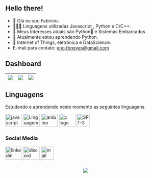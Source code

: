 ## Hello there!

- 👋 Olá eu sou Fabrício.
- 👨🏻‍💻 Linguagens utilizadas Javascript , Python e C/C++.
- 👀 Meus Interesses atuais são Python🐍 e Sistemas Embarcados .
- 🌱 Atualmente estou aprendendo Python. 
- 💞️ Internet of Things, eletrônica e DataScience.
-  E-mail para contato: eng.fbneves@gmail.com


## Dashboard

| ![](http://github-profile-summary-cards.vercel.app/api/cards/stats?username=FabriNeves&theme=transparent) | ![](http://github-profile-summary-cards.vercel.app/api/cards/repos-per-language?username=FabriNeves&hide=Html&theme=transparent) | ![](http://github-profile-summary-cards.vercel.app/api/cards/most-commit-language?username=FabriNeves&theme=transparent) |
| :-: | :-: | :-: |
## Linguagens  
Estudando e aprendendo neste momento as seguintes linguagens.

<div align="left" style="display: inline_block">
  <img src="https://cdn.jsdelivr.net/gh/devicons/devicon/icons/javascript/javascript-original.svg" height="40" width="52" alt="javascript logo"  />
  <img src="https://cdn.jsdelivr.net/gh/devicons/devicon@latest/icons/python/python-original-wordmark.svg"  height="40" width="52" alt="Linguagem da Cobrinha"/>       
  <img src="https://cdn.jsdelivr.net/gh/devicons/devicon/icons/arduino/arduino-original.svg" height="40" width="52" alt="arduino logo"  />
  <img src="https://cdn.jsdelivr.net/gh/devicons/devicon/icons/c/c-original.svg" height="40" width="52" alt="c logo"  />
  <img src="https://upload.wikimedia.org/wikipedia/commons/0/04/ChatGPT_logo.svg" height="40" alt="GPT-3 logo"  />
</div>

### Social Media

<div align="left">
  <a href="https://www.linkedin.com/" target="_blank">
    <img src="https://raw.githubusercontent.com/maurodesouza/profile-readme-generator/master/src/assets/icons/social/linkedin/default.svg" width="52" height="40" alt="linkedin logo"  />
  </a>
  <a href="Fabrício Neves#9268" target="_blank">
    <img src="https://raw.githubusercontent.com/maurodesouza/profile-readme-generator/master/src/assets/icons/social/discord/default.svg" width="52" height="40" alt="discord logo"  />
  </a>
   <a href="eng.fbneves@gmail.com" target="_blank">
    <img src="https://cdn-icons-png.flaticon.com/512/5968/5968534.png" width="40" height="40" alt="mail logo"  />
  </a>
</div>

###

<div align="center">
  <img src="https://profile-counter.glitch.me/FabriNeves/count.svg?"  />
</div>

<!---
FaSn0w/FaSn0w is a ✨ special ✨ repository because its `README.md` (this file) appears on your GitHub profile.
You can click the Preview link to take a look at your changes.
--->
